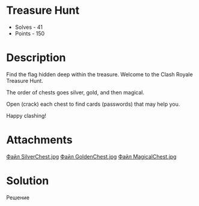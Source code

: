 # Treasure Hunt
- Solves - 41
- Points - 150
#
# Description
Find the flag hidden deep within the treasure.
Welcome to the Clash Royale Treasure Hunt. 

The order of chests goes silver, gold, and then magical. 

Open (crack) each chest to find cards (passwords) that may help you. 

Happy clashing! 

# Attachments
[Файл SilverChest.jpg](./sources/SilverChest.jpg)
[Файл GoldenChest.jpg](./sources/GoldenChest.jpg)
[Файл MagicalChest.jpg](./sources/MagicalChest.jpg)
# Solution
Решение
